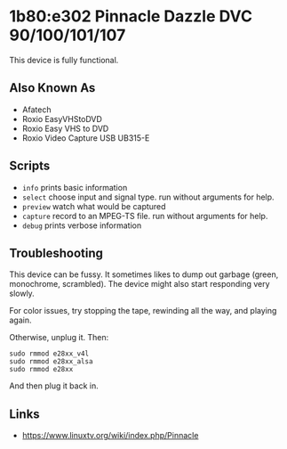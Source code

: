 # 1b80:e302 Pinnacle Dazzle DVC 90/100/101/107

This device is fully functional.

## Also Known As
- Afatech
- Roxio EasyVHStoDVD
- Roxio Easy VHS to DVD
- Roxio Video Capture USB UB315-E

## Scripts
- `info` prints basic information
- `select` choose input and signal type. run without arguments for help.
- `preview` watch what would be captured
- `capture` record to an MPEG-TS file. run without arguments for help.
- `debug` prints verbose information

## Troubleshooting
This device can be fussy. It sometimes likes to dump out garbage (green, monochrome, scrambled).
The device might also start responding very slowly.

For color issues, try stopping the tape, rewinding all the way, and playing again.

Otherwise, unplug it. Then:

```
sudo rmmod e28xx_v4l
sudo rmmod e28xx_alsa
sudo rmmod e28xx
```

And then plug it back in.

## Links
- https://www.linuxtv.org/wiki/index.php/Pinnacle
